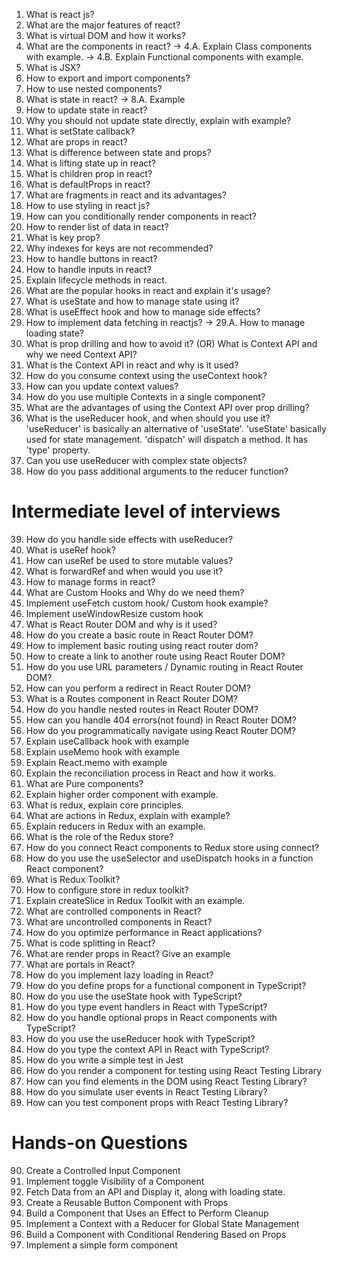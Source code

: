1. What is react js?
2. What are the major features of react?
3. What is virtual DOM and how it works?
4. What are the components in react?
    -> 4.A. Explain Class components with example.
    -> 4.B. Explain Functional components with example.
5. What is JSX?
6. How to export and import components?
7. How to use nested components?
8. What is state in react?
    -> 8.A. Example
9. How to update state in react?
10. Why you should not update state directly, explain with example?
11. What is setState callback?
12. What are props in react?
13. What is difference between state and props?
14. What is lifting state up in react?
15. What is children prop in react?
16. What is defaultProps in react?
17. What are fragments in react and its advantages?
18. How to use styling in react js?
19. How can you conditionally render components in react?
20. How to render list of data in react?
21. What is key prop?
22. Why indexes for keys are not recommended?
23. How to handle buttons in react? 
24. How to handle inputs in react?
25. Explain lifecycle methods in react.
26. What are the popular hooks in react and explain it's usage?
27. What is useState and how to manage state using it?
28. What is useEffect hook and how to manage side effects?
29. How to implement data fetching in reactjs?
    -> 29.A. How to manage loading state?
30. What is prop drilling and how to avoid it? (OR) What is Context API and why we need Context API?
31. What is the Context API in react and why is it used?
32. How do you consume context using the useContext hook?
33. How can you update context values?
34. How do you use multiple Contexts in a single component?
35. What are the advantages of using the Context API over prop drilling?
36. What is the useReducer hook, and when should you use it?
        'useReducer' is basically an alternative of 'useState'. 'useState' basically used for state management.
        'dispatch' will dispatch a method. It has 'type' property.
37. Can you use useReducer with complex state objects?
38. How do you pass additional arguments to the reducer function?
# Intermediate level of interviews
39. How do you handle side effects with useReducer?
40. What is useRef hook?
41. How can useRef be used to store mutable values?
42. What is forwardRef and when would you use it?
43. How to manage forms in react?
44. What are Custom Hooks and Why do we need them?
45. Implement useFetch custom hook/ Custom hook example?
46. Implement useWindowResize custom hook
47. What is React Router DOM and why is it used?
48. How do you create a basic route in React Router DOM?
49. How to implement basic routing using react router dom?
50. How to create a link to another route using React Router DOM?
51. How do you use URL parameters / Dynamic routing in React Router DOM?
52. How can you perform a redirect in React Router DOM?
53. What is a Routes component in React Router DOM?
54. How do you handle nested routes in React Router DOM?
55. How can you handle 404 errors(not found) in React Router DOM?
56. How do you programmatically navigate using React Router DOM?
57. Explain useCallback hook with example
58. Explain useMemo hook with example
59. Explain React.memo with example
60. Explain the reconciliation process in React and how it works.
61. What are Pure components?
62. Explain higher order component with example.
63. What is redux, explain core principles.
64. What are actions in Redux, explain with example?
65. Explain reducers in Redux with an example.
66. What is the role of the Redux store?
67. How do you connect React components to Redux store using connect?
68. How do you use the useSelector and useDispatch hooks in a function React component?
69. What is Redux Toolkit?
70. How to configure store in redux toolkit?
71. Explain createSlice in Redux Toolkit with an example.
72. What are controlled components in React?
73. What are uncontrolled components in React?
74. How do you optimize performance in React applications?
75. What is code splitting in React?
76. What are render props in React? Give an example
77. What are portals in React?
78. How do you implement lazy loading in React?
79. How do you define props for a functional component in TypeScript?
80. How do you use the useState hook with TypeScript?
81. How do you type event handlers in React with TypeScript?
82. How do you handle optional props in React components with TypeScript?
83. How do you use the useReducer hook with TypeScript?
84. How do you type the context API in React with TypeScript?
85. How do you write a simple test in Jest
86. How do you render a component for testing using React Testing Library
87. How can you find elements in the DOM using React Testing Library?
88. How do you simulate user events in React Testing Library?
89. How can you test component props with React Testing Library?
# Hands-on Questions
90. Create a Controlled Input Component
91. Implement toggle Visibility of a Component
92. Fetch Data from an API and Display it, along with loading state.
93. Create a Reusable Button Component with Props
94. Build a Component that Uses an Effect to Perform Cleanup
95. Implement a Context with a Reducer for Global State Management
96. Build a Component with Conditional Rendering Based on Props
97. Implement a simple form component